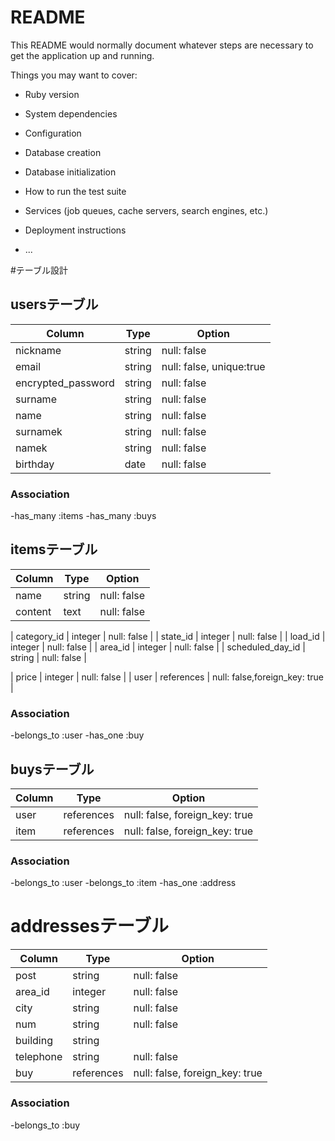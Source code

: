 # README

This README would normally document whatever steps are necessary to get the
application up and running.

Things you may want to cover:

* Ruby version

* System dependencies

* Configuration

* Database creation

* Database initialization

* How to run the test suite

* Services (job queues, cache servers, search engines, etc.)

* Deployment instructions

* ...



#テーブル設計

## usersテーブル

| Column     | Type        | Option         |
| ---------- | ---------   | -------------- |
| nickname   | string      | null: false    |
| email      | string      | null: false, unique:true | ユニーク制約
| encrypted_password  | string    | null: false    | 
| surname    | string      | null: false    |
| name       | string      | null: false    |
| surnamek   | string      | null: false    |
| namek      | string      | null: false    |
| birthday   | date        | null: false    |

### Association

-has_many :items
-has_many :buys


## itemsテーブル

| Column     | Type        | Option         |
| ---------- | ---------   | -------------- |
| name       | string      | null: false    |
| content    | text        | null: false    |

| category_id   | integer      | null: false    |
| state_id      | integer      | null: false    |
| load_id       | integer      | null: false    |
| area_id       | integer      | null: false    |
| scheduled_day_id       | string      | null: false    |

| price      | integer     | null: false    | 
| user    | references  | null: false,foreign_key: true    |


### Association

-belongs_to :user
-has_one :buy


## buysテーブル

| Column     | Type         | Option         |
| ---------- | ---------    | -------------- |
| user    | references   | null: false, foreign_key: true  |
| item    | references   | null: false, foreign_key: true  |

### Association

-belongs_to :user
-belongs_to :item
-has_one :address

# addressesテーブル

| Column      | Type         | Option         |
| ----------  | ---------    | -------------- |
| post        | string       | null: false    |
| area_id     | integer       | null: false    |
| city        | string       | null: false    |
| num         | string       | null: false    | 
| building    | string       |                |
| telephone   | string       | null: false    |
| buy         | references   | null: false, foreign_key: true  |

### Association

-belongs_to :buy
  